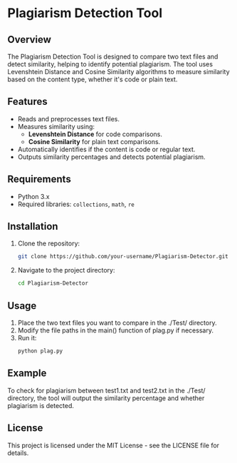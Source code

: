 # Plagiarism Detection Tool

## Overview
The Plagiarism Detection Tool is designed to compare two text files and detect similarity, helping to identify potential plagiarism. The tool uses Levenshtein Distance and Cosine Similarity algorithms to measure similarity based on the content type, whether it's code or plain text.

## Features
- Reads and preprocesses text files.
- Measures similarity using:
  - **Levenshtein Distance** for code comparisons.
  - **Cosine Similarity** for plain text comparisons.
- Automatically identifies if the content is code or regular text.
- Outputs similarity percentages and detects potential plagiarism.

## Requirements
- Python 3.x
- Required libraries: `collections`, `math`, `re`

## Installation
1. Clone the repository:
   ```bash
   git clone https://github.com/your-username/Plagiarism-Detector.git
2. Navigate to the project directory:
    ```bash
   cd Plagiarism-Detector
   
## Usage
1. Place the two text files you want to compare in the ./Test/ directory. 
2. Modify the file paths in the main() function of plag.py if necessary.
3. Run it:
    ```bash
   python plag.py

## Example
To check for plagiarism between test1.txt and test2.txt in the ./Test/ directory, the tool will output the similarity percentage and whether plagiarism is detected.

## License
This project is licensed under the MIT License - see the LICENSE file for details.

